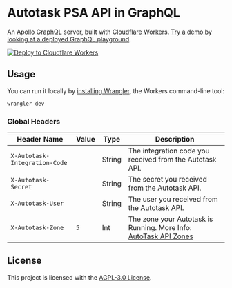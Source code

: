 # Autotask PSA API in GraphQL

An [Apollo GraphQL](https://www.apollographql.com/) server, built with [Cloudflare Workers](https://workers.cloudflare.com). [Try a demo by looking at a deployed GraphQL playground](https://autotask.dipak.io/playground).

[![Deploy to Cloudflare Workers](https://deploy.workers.cloudflare.com/button)](https://deploy.workers.cloudflare.com/?url=https://github.com/dipakparmar/autotask-graphql)

## Usage

You can run it locally by [installing Wrangler](https://workers.cloudflare.com/docs/quickstart/), the Workers command-line tool:

```sh
wrangler dev
```

### Global Headers

| Header Name                   | Value | Type   | Description                                                                                                                                                                                                                  |
| ----------------------------- | ----- | ------ | ---------------------------------------------------------------------------------------------------------------------------------------------------------------------------------------------------------------------------- |
| `X-Autotask-Integration-Code` |       | String | The integration code you received from the Autotask API.                                                                                                                                                                     |
| `X-Autotask-Secret`           |       | String | The secret you received from the Autotask API.                                                                                                                                                                               |
| `X-Autotask-User`             |       | String | The user you received from the Autotask API.                                                                                                                                                                                 |
| `X-Autotask-Zone`             | `5`   | Int    | The zone your Autotask is Running. More Info: [AutoTask API Zones](https://www.autotask.net/help/developerhelp/Content/APIs/General/API_Zones.htm#:~:text=Find%20your%20zone%27s%20API%20URL%C2%A0for%20the%20REST%C2%A0API) |

## License

This project is licensed with the [AGPL-3.0 License](https://github.com/dipakparmar/autotask-graphql/blob/main/LICENSE).
